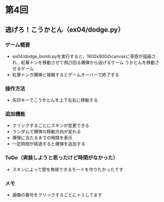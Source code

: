 # 第4回
## 逃げろ！こうかとん（ex04/dodge.py）
### ゲーム概要
- ex04/dodge_bomb.pyを実行すると，1600x900のcanvasに草原が描画され、紅華トンを移動させて飛び回る爆弾から逃げるゲーム
うかとんを移動させるゲーム
- 紅華トンガ爆弾と接触するとゲームオーバーで終了する
### 操作方法
- 矢印キーでこうかとんを上下左右に移動する
### 追加機能
* クリックするごとにスキンが変更できる
* ランダムで爆弾の移動方向が変わる
* 爆弾に当たるまでの時間を表示
* 一定時間が経過すると爆弾を追加する

### ToDo（実装しようと思ったけど時間がなかった）
- スキンによって壁を無視できるモードを作りたかったです

### メモ
- 画像の番号をクリックするごとに＋１してます